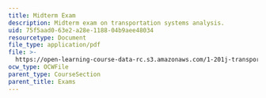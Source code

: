 ```yaml
---
title: Midterm Exam
description: Midterm exam on transportation systems analysis.
uid: 75f5aad0-63e2-a28e-1188-04b9aee48034
resourcetype: Document
file_type: application/pdf
file: >-
  https://open-learning-course-data-rc.s3.amazonaws.com/1-201j-transportation-systems-analysis-demand-and-economics-fall-2008/75f5aad063e2a28e118804b9aee48034_MIT1_201JF08_midterm.pdf
ocw_type: OCWFile
parent_type: CourseSection
parent_title: Exams
---
```

